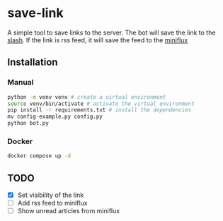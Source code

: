 # save-link

A simple tool to save links to the server. 
The bot will save the link to the [slash](https://github.com/yourselfhosted/slash).
If the link is rss feed, it will save the feed to the [miniflux](https://github.com/miniflux/v2)

## Installation

### Manual

```bash
python -m venv venv # create a virtual environment
source venv/bin/activate # activate the virtual environment
pip install -r requirements.txt # install the dependencies
mv config-example.py config.py
python bot.py
```

### Docker

```bash
docker compose up -d
```

## TODO

- [x] Set visibility of the link
- [ ] Add rss feed to miniflux
- [ ] Show unread articles from miniflux
